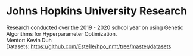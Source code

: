# Johns Hopkins University Research
Research conducted over the 2019 - 2020 school year on using Genetic Algorithms for Hyperparameter Optimization.</br>Mentor: Kevin Duh</br> Datasets: https://github.com/Este1le/hpo_nmt/tree/master/datasets

